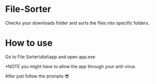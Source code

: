 # File-Sorter
Checks your downloads folder and sorts the files into specific folders.

# How to use
Go to File Sorter\dist\app and open app.exe 

*NOTE you might have to allow the app through your anti-virus

After just follow the prompts 😎
